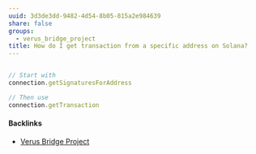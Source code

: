 ```yaml
---
uuid: 3d3de3dd-9482-4d54-8b05-815a2e984639
share: false
groups:
  - verus_bridge_project
title: How do I get transaction from a specific address on Solana?
---
```

``` js

// Start with 
connection.getSignaturesForAddress

// Then use 
connection.getTransaction

```

#### Backlinks

* [Verus Bridge Project](/fb7feedf-7aa9-4572-9ba5-c442f1046b7a)
